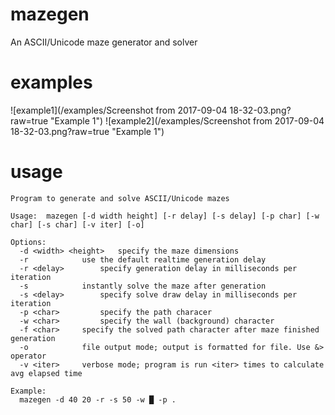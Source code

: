 # mazegen
An ASCII/Unicode maze generator and solver

# examples
![example1](/examples/Screenshot from 2017-09-04 18-32-03.png?raw=true "Example 1")
![example2](/examples/Screenshot from 2017-09-04 18-32-03.png?raw=true "Example 1")


# usage

```Mazegen 1.0 by Travis Ziegler
Program to generate and solve ASCII/Unicode mazes

Usage:  mazegen [-d width height] [-r delay] [-s delay] [-p char] [-w char] [-s char] [-v iter] [-o]

Options: 
  -d <width> <height>	specify the maze dimensions
  -r			use the default realtime generation delay
  -r <delay>  		specify generation delay in milliseconds per iteration
  -s			instantly solve the maze after generation
  -s <delay>		specify solve draw delay in milliseconds per iteration
  -p <char>   		specify the path characer
  -w <char>   		specify the wall (background) character
  -f <char>		specify the solved path character after maze finished generation
  -o 			file output mode; output is formatted for file. Use &> operator
  -v <iter>		verbose mode; program is run <iter> times to calculate avg elapsed time

Example: 
  mazegen -d 40 20 -r -s 50 -w █ -p . 
```
